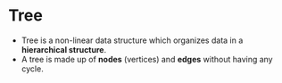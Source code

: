 # Tree
* Tree is a non-linear data structure which organizes data in a **hierarchical structure**.
* A tree is made up of **nodes** (vertices) and **edges** without having any cycle.
